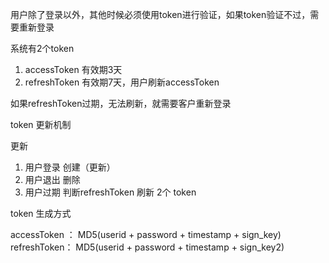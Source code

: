 用户除了登录以外，其他时候必须使用token进行验证，如果token验证不过，需要重新登录


系统有2个token
1. accessToken 有效期3天
2. refreshToken 有效期7天，用户刷新accessToken

如果refreshToken过期，无法刷新，就需要客户重新登录


token 更新机制

更新
1. 用户登录 创建（更新）
2. 用户退出 删除
3. 用户过期 判断refreshToken 刷新 2个 token


token 生成方式

accessToken ： MD5(userid + password + timestamp + sign_key)
refreshToken： MD5(userid + password + timestamp + sign_key2)